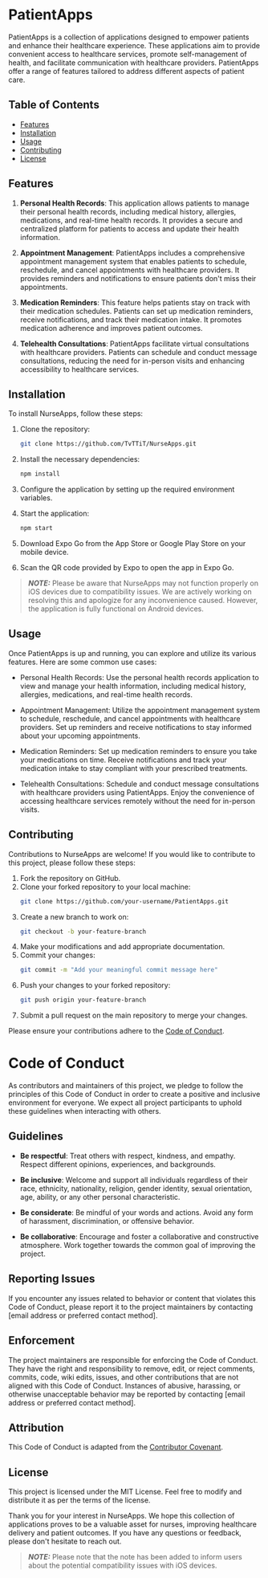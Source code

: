 # PatientApps

PatientApps is a collection of applications designed to empower patients and enhance their healthcare experience. These applications aim to provide convenient access to healthcare services, promote self-management of health, and facilitate communication with healthcare providers. PatientApps offer a range of features tailored to address different aspects of patient care.

## Table of Contents

- [Features](#features)
- [Installation](#installation)
- [Usage](#usage)
- [Contributing](#contributing)
- [License](#license)

## Features

1. **Personal Health Records**: This application allows patients to manage their personal health records, including medical history, allergies, medications, and real-time health records. It provides a secure and centralized platform for patients to access and update their health information.

2. **Appointment Management**: PatientApps includes a comprehensive appointment management system that enables patients to schedule, reschedule, and cancel appointments with healthcare providers. It provides reminders and notifications to ensure patients don't miss their appointments.

3. **Medication Reminders**: This feature helps patients stay on track with their medication schedules. Patients can set up medication reminders, receive notifications, and track their medication intake. It promotes medication adherence and improves patient outcomes.

4. **Telehealth Consultations**: PatientApps facilitate virtual consultations with healthcare providers. Patients can schedule and conduct message consultations, reducing the need for in-person visits and enhancing accessibility to healthcare services.

## Installation

To install NurseApps, follow these steps:

1. Clone the repository:

   ```bash
   git clone https://github.com/TvTTiT/NurseApps.git
2. Install the necessary dependencies:
    ```bash
    npm install
3. Configure the application by setting up the required environment variables.
4. Start the application:
    ```bash
    npm start
5. Download Expo Go from the App Store or Google Play Store on your mobile device.
6. Scan the QR code provided by Expo to open the app in Expo Go.
> **_NOTE:_** 
Please be aware that NurseApps may not function properly on iOS devices due to compatibility issues. We are actively working on resolving this and apologize for any inconvenience caused. However, the application is fully functional on Android devices.

## Usage
Once PatientApps is up and running, you can explore and utilize its various features. Here are some common use cases:

- Personal Health Records: Use the personal health records application to view and manage your health information, including medical history, allergies, medications, and real-time health records.

- Appointment Management: Utilize the appointment management system to schedule, reschedule, and cancel appointments with healthcare providers. Set up reminders and receive notifications to stay informed about your upcoming appointments.

- Medication Reminders: Set up medication reminders to ensure you take your medications on time. Receive notifications and track your medication intake to stay compliant with your prescribed treatments.

- Telehealth Consultations: Schedule and conduct message consultations with healthcare providers using PatientApps. Enjoy the convenience of accessing healthcare services remotely without the need for in-person visits.

## Contributing
Contributions to NurseApps are welcome! If you would like to contribute to this project, please follow these steps:

1. Fork the repository on GitHub.
2. Clone your forked repository to your local machine:
    ```bash
    git clone https://github.com/your-username/PatientApps.git
3. Create a new branch to work on:
    ```bash 
    git checkout -b your-feature-branch
4. Make your modifications and add appropriate documentation.
5. Commit your changes:
    ```bash 
    git commit -m "Add your meaningful commit message here"
6. Push your changes to your forked repository:
    ```bash
    git push origin your-feature-branch
7. Submit a pull request on the main repository to merge your changes.

Please ensure your contributions adhere to the [Code of Conduct](#CodeofConduct).

# Code of Conduct

As contributors and maintainers of this project, we pledge to follow the principles of this Code of Conduct in order to create a positive and inclusive environment for everyone. We expect all project participants to uphold these guidelines when interacting with others.

## Guidelines

- **Be respectful**: Treat others with respect, kindness, and empathy. Respect different opinions, experiences, and backgrounds.

- **Be inclusive**: Welcome and support all individuals regardless of their race, ethnicity, nationality, religion, gender identity, sexual orientation, age, ability, or any other personal characteristic.

- **Be considerate**: Be mindful of your words and actions. Avoid any form of harassment, discrimination, or offensive behavior.

- **Be collaborative**: Encourage and foster a collaborative and constructive atmosphere. Work together towards the common goal of improving the project.

## Reporting Issues

If you encounter any issues related to behavior or content that violates this Code of Conduct, please report it to the project maintainers by contacting [email address or preferred contact method].

## Enforcement

The project maintainers are responsible for enforcing the Code of Conduct. They have the right and responsibility to remove, edit, or reject comments, commits, code, wiki edits, issues, and other contributions that are not aligned with this Code of Conduct. Instances of abusive, harassing, or otherwise unacceptable behavior may be reported by contacting [email address or preferred contact method].

## Attribution

This Code of Conduct is adapted from the [Contributor Covenant](https://www.contributor-covenant.org/version/2/0/code_of_conduct/).



## License
This project is licensed under the MIT License. Feel free to modify and distribute it as per the terms of the license.

Thank you for your interest in NurseApps. We hope this collection of applications proves to be a valuable asset for nurses, improving healthcare delivery and patient outcomes. If you have any questions or feedback, please don't hesitate to reach out.

> **_NOTE:_** 
Please note that the note has been added to inform users about the potential compatibility issues with iOS devices.
